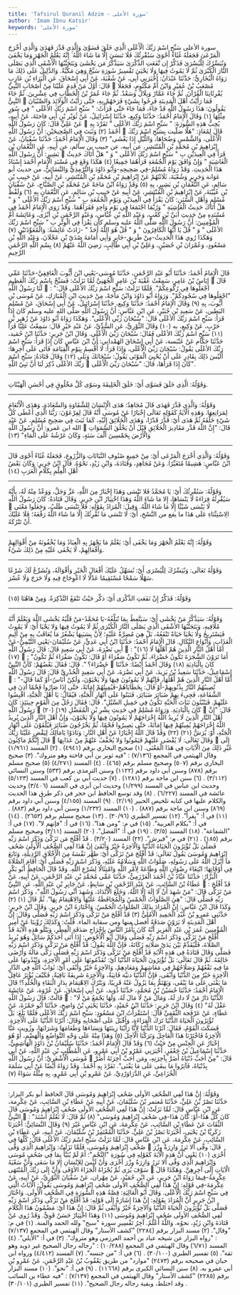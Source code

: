 ```yaml
---
title: 'Tafsirul Quranil Adzim - سورة الأعلى'
author: 'Imam Ibnu Katsir'
keywords: 'سورة الأعلى'
---
```


سورة الأعلى
سَبِّحِ اسْمَ رَبِّكَ الْأَعْلَى
الَّذِي خَلَقَ فَسَوَّىٰ
وَالَّذِي قَدَّرَ فَهَدَىٰ
وَالَّذِي أَخْرَجَ الْمَرْعَىٰ
فَجَعَلَهُ غُثَاءً أَحْوَىٰ
سَنُقْرِئُكَ فَلَا تَنسَىٰ
إِلَّا مَا شَاءَ اللَّهُ ۚ إِنَّهُ يَعْلَمُ الْجَهْرَ وَمَا يَخْفَىٰ
وَنُيَسِّرُكَ لِلْيُسْرَىٰ
فَذَكِّرْ إِن نَّفَعَتِ الذِّكْرَىٰ
سَيَذَّكَّرُ مَن يَخْشَىٰ
وَيَتَجَنَّبُهَا الْأَشْقَى
الَّذِي يَصْلَى النَّارَ الْكُبْرَىٰ
ثُمَّ لَا يَمُوتُ فِيهَا وَلَا يَحْيَىٰ
تَفْسِيرُ سُورَةِ سَبِّحْ
وَهِيَ مَكِّيَّةٌ.
وَالدَّلِيلُ عَلَى ذَلِكَ مَا رَوَاهُ الْبُخَارِيُّ: حَدَّثَنَا عَبْدَانُ: أَخْبَرَنِي أَبِي، عَنْ شُعْبَةَ، عَنْ أَبِي إِسْحَاقَ، عَنِ الْبَرَاءِ بْنِ عَازِبٍ قَالَ: أَوَّلُ مَنْ قَدِمَ عَلَيْنَا مِنْ أَصْحَابِ النَّبِيِّ

مُصْعَبُ بْنُ عُمَيْرٍ وَابْنُ أُمِّ مَكْتُومٍ، فَجَعَلَا يُقْرِئَانِنَا الْقُرْآنَ. ثُمَّ جَاءَ عَمَّارٌ وَبِلَالٌ وَسَعْدٌ. ثُمَّ جَاءَ عُمَرُ بْنُ الْخَطَّابِ فِي عِشْرِينَ. ثُمَّ جَاءَ النَّبِيُّ

فَمَا رَأَيْتُ أَهْلَ الْمَدِينَةِ فَرِحُوا بِشَيْءٍ فَرَحَهُمْ بِهِ، حَتَّى رَأَيْتُ الْوَلَائِدَ وَالصِّبْيَانَ يَقُولُونَ: هَذَا رَسُولُ اللَّهِ قَدْ جَاءَ، فَمَا جَاءَ حَتَّى قَرَأْتُ: " سَبِّحِ اسْمَ رَبِّكَ الأعْلَى " فِي سُوَرٍ مِثْلِهَا
(١)
وَقَالَ الْإِمَامُ أَحْمَدُ: حَدَّثَنَا وَكِيع، حَدَّثَنَا إِسْرَائِيلُ، عَنْ ثُوَيْر بْنِ أَبِي فاختَةَ، عَنْ أَبِيهِ، عَنْ عَلِيٍّ قَالَ: كَانَ رَسُولُ اللَّهِ

يُحِبُّ هَذِهِ السُّورَةَ: " سَبِّحِ اسْمَ رَبِّكَ الأعْلَى " تَفَرَّدَ بِهِ أَحْمَدُ
(٢)
وَثَبَتَ فِي الصَّحِيحَيْنِ: أَنَّ رَسُولَ اللَّهِ

قَالَ لِمُعَاذٍ: "هَلَّا صَلّيت بِسَبِّحِ اسْمَ رَبِّكَ الْأَعْلَى، وَالشَّمْسِ وَضُحَاهَا، وَاللَّيْلِ إِذَا يَغْشَى"
(٣)
وَقَالَ الْإِمَامُ أَحْمَدُ: حَدَّثَنَا سُفْيَانُ، عَنْ إِبْرَاهِيمَ بْنِ مُحَمَّدِ بْنِ الْمُنْتَشِرِ، عن أبيه، عن حبيب بن سالم، عن أَبِيهِ، عَنِ النُّعْمَانِ بْنِ بَشِيرٍ: أَنَّ رَسُولَ اللَّهِ

قَرَأَ فِي الْعِيدَيْنِ بِ " سَبِّحِ اسْمَ رَبِّكَ الأعْلَى " وَ " هَلْ أَتَاكَ حَدِيثُ الْغَاشِيَةِ " وَإِنْ وَافَقَ يَوْمَ الْجُمُعَةِ قَرَأَهُمَا جَمِيعًا
(٤)
هَكَذَا وَقَعَ فِي مُسْنَدِ الْإِمَامِ أَحْمَدَ إِسْنَادُ هَذَا الْحَدِيثِ. وَقَدْ رَوَاهُ مُسْلِمٌ-فِي صَحِيحِهِ-وَأَبُو دَاوُدَ وَالتِّرْمِذِيُّ وَالنَّسَائِيُّ، من حديث أبو عَوَانة وَجَرِيرٍ وَشُعْبَةَ، ثَلَاثَتُهُمْ عَنْ إِبْرَاهِيمَ بْنِ مُحَمَّدِ بْنِ الْمُنْتَشِرِ، عَنْ أَبِيهِ، عَنْ حَبِيبِ بْنِ سَالِمٍ، عَنِ النُّعْمَانِ بْنِ بَشِيرٍ، بِهِ
(٥)
وَقَدْ رَوَاهُ ابْنُ مَاجَهْ عَنْ مُحَمَّدِ بْنِ الصَّبَّاحِ، عَنْ سُفْيَانَ بْنِ عُيَيْنَةَ، عَنْ إِبْرَاهِيمَ بْنِ الْمُنْتَشِرِ، عَنْ أَبِيهِ عَنْ حَبِيبِ بْنِ سَالِمٍ، عَنِ النُّعْمَانِ بِهِ
(٦)
وَلَفْظُ مُسْلِمٍ وَأَهْلِ السُّنَنِ: كَانَ يَقْرَأُ فِي الْعِيدَيْنِ وَيَوْمِ الْجُمُعَةِ بِ " سَبِّحِ اسْمَ رَبِّكَ الأعْلَى " وَ " هَلْ أَتَاكَ حَدِيثُ الْغَاشِيَةِ " وَرُبَّمَا اجْتَمَعَا فِي يَوْمٍ وَاحِدٍ فَقَرَأَهُمَا.
وَقَدْ رَوَى الْإِمَامُ أَحْمَدُ فِي مُسْنَدِهِ مِنْ حَدِيثِ أُبَيِّ بْنِ كَعْبٍ، وَعَبْدِ اللَّهِ بْنِ عَبَّاسٍ، وَعَبْدِ الرَّحْمَنِ بْنِ أبْزَى، وَعَائِشَةَ أُمِّ الْمُؤْمِنِينَ: أَنَّ رَسُولَ اللَّهِ صَلَّى اللَّهُ عليه وسلم كان يَقْرَأُ فِي الْوِتْرِ بِ " سَبِّحِ اسْمَ رَبِّكَ الأعْلَى " وَ " قُلْ يَا أَيُّهَا الْكَافِرُونَ " وَ " قُلْ هُوَ اللَّهُ أَحَدٌ " -زَادَتْ عَائِشَةُ: وَالْمُعَوِّذَتَيْنِ
(٧)
وَهَكَذَا رُوي هَذَا الْحَدِيثُ-مِنْ طَرِيقِ-جَابِرٍ وَأَبِي أُمَامَةَ صُدَيّ بْنِ عَجْلَانَ، وَعَبْدِ اللَّهِ بْنِ مَسْعُودٍ، وَعُمْرَانَ بْنِ حُصَيْنٍ، وَعَلِيِّ بْنِ أَبِي طَالِبٍ، رَضِيَ اللَّهُ عَنْهُمْ
(٨)
بِسْمِ اللَّهِ الرَّحْمَنِ الرَّحِيمِ
* * *
قَالَ الْإِمَامُ أَحْمَدُ: حَدَّثَنَا أَبُو عَبْدِ الرَّحْمَنِ، حَدَّثَنَا مُوسَى-يَعْنِي ابْنَ أَيُّوبَ الْغَافِقِيَّ-حَدَّثَنَا عَمِّي إِيَاسُ بْنُ عَامِرٍ، سَمِعْتُ عُقْبَةَ بْنَ عَامِرٍ الْجُهَنِيَّ لَمَّا نَزَلَتْ:
فَسَبِّحْ بِاسْمِ رَبِّكَ الْعَظِيمِ

قَالَ لَنَا رَسُولُ اللَّهِ

: "اجْعَلُوهَا فِي رُكُوعِكُمْ". فَلَمَّا نَزَلَتْ:
سَبِّحِ اسْمَ رَبِّكَ الأعْلَى
قَالَ: "اجْعَلُوهَا فِي سُجُودِكُمْ".
وَرَوَاهُ أَبُو دَاوُدَ وَابْنُ مَاجَهْ، مِنْ حَدِيثِ ابْنِ الْمُبَارَكِ، عَنْ مُوسَى بْنِ أَيُّوبَ، بِهِ
(٩)
وَقَالَ الْإِمَامُ أَحْمَدُ: حَدَّثَنَا وَكِيع، حَدَّثَنَا إِسْرَائِيلُ، عَنْ أَبِي إِسْحَاقَ، عَنْ مُسْلِمٍ البَطين، عَنْ سَعِيدِ بْنِ جُبَيْرٍ، عَنِ ابْنِ عَبَّاسٍ: أَنَّ رَسُولَ اللَّهِ صَلَّى الله عليه وسلم كَانَ إِذَا قَرَأَ:
سَبِّحِ اسْمَ رَبِّكَ الأعْلَى
قَالَ: "سُبْحَانَ رَبِّي الْأَعْلَى".
وَهَكَذَا رَوَاهُ أَبُو دَاوُدَ عَنْ زُهَير بْنِ حَرْبٍ، عَنْ وَكِيعٍ، به
(١٠)
وَقَالَ الثَّوْرِيُّ، عَنِ السُّدِّيِّ، عَنْ عَبْدِ خَيْرٍ قَالَ: سَمِعْتُ عَلِيًّا قَرَأَ
(١١)
سَبِّحِ اسْمَ رَبِّكَ الأعْلَى
فَقَالَ: سُبْحَانَ رَبِّيَ الْأَعْلَى.
وَقَالَ ابْنُ جَرِيرٍ: حَدَّثَنَا ابْنُ حُمَيد، حَدَّثَنَا حَكَّام عَنْ عَنْبَسة، عَنْ أَبِي إِسْحَاقَ الهَمْداني: أَنَّ ابْنَ عَبَّاسٍ كَانَ إِذَا قَرَأَ:
سَبِّحِ اسْمَ رَبِّكَ الأعْلَى
يَقُولُ: سُبْحَانَ رَبِّيَ الْأَعْلَى، وَإِذَا قَرَأَ:
لَا أُقْسِمُ بِيَوْمِ الْقِيَامَةِ
فَأَتَى عَلَى آخِرِهَا:
أَلَيْسَ ذَلِكَ بِقَادِرٍ عَلَى أَنْ يُحْيِيَ الْمَوْتَى
يَقُولُ: سُبْحَانَكَ وَبَلَى
(١٢)
وَقَالَ قَتَادَةُ:
سَبِّحِ اسْمَ رَبِّكَ الأعْلَى
ذُكِرَ لَنَا أَنَّ نَبِيّ اللَّهِ

كَانَ إِذَا قَرَأَهَا، قَالَ: "سُبْحَانَ رَبِّيَ الْأَعْلَى".
* * *
وَقَوْلُهُ:
الَّذِي خَلَقَ فَسَوَّى
أَيْ: خَلَقَ الْخَلِيقَةَ وسَوّى كُلَّ مَخْلُوقٍ فِي أَحْسَنِ الْهَيْئَاتِ.
* * *
وَقَوْلُهُ:
وَالَّذِي قَدَّرَ فَهَدَى
قَالَ مُجَاهِدٌ: هَدَى الْإِنْسَانَ لِلشَّقَاوَةِ وَالسَّعَادَةِ، وَهَدَى الْأَنْعَامَ لِمَرَاتِعِهَا.
وَهَذِهِ الْآيَةُ كَقَوْلِهِ تَعَالَى إِخْبَارًا عَنْ مُوسَى أَنَّهُ قَالَ لِفِرْعَوْنَ:
رَبُّنَا الَّذِي أَعْطَى كُلَّ شَيْءٍ خَلْقَهُ ثُمَّ هَدَى
أَيْ: قَدَّرَ قَدْرًا، وَهَدَى الْخَلَائِقَ إِلَيْهِ، كَمَا ثَبَتَ فِي صَحِيحِ مُسْلِمٍ، عَنْ عَبْدِ الله ابن عَمرو: أَنَّ رَسُولَ اللَّهِ

قَالَ: "إِنَّ اللَّهَ قَدَّر مَقَادِيرَ الْخَلَائِقِ قَبْلَ أَنْ يَخْلُقَ السَّمَوَاتِ وَالْأَرْضَ بِخَمْسِينَ أَلْفَ سَنَةٍ، وَكَانَ عَرْشُهُ عَلَى الْمَاءِ"
(١٣)
* * *
وَقَوْلُهُ:
وَالَّذِي أَخْرَجَ الْمَرْعَى
أَيْ: مِنْ جَمِيعِ صُنُوفِ النَّبَاتَاتِ وَالزُّرُوعِ،
فَجَعَلَهُ غُثَاءً أَحْوَى
قَالَ ابْنُ عَبَّاسٍ: هَشِيمًا مُتَغَيِّرًا. وَعَنْ مُجَاهِدٍ، وَقَتَادَةَ، وَابْنِ زَيْدٍ، نَحْوُهُ.
قَالَ ابْنُ جَرِيرٍ: وَكَانَ بَعْضُ أَهْلِ الْعِلْمِ بِكَلَامِ الْعَرَبِ
(١٤)
* * *
وَقَوْلُهُ:
سَنُقْرِئُكَ
أَيْ: يَا مُحَمَّدُ
فَلا تَنْسَى
وَهَذَا إِخْبَارٌ مِنَ اللَّهِ، عَزَّ وَجَلَّ، وَوَعْدٌ مِنْهُ لَهُ، بِأَنَّهُ سَيُقْرِئُهُ قِرَاءَةً لَا يَنْسَاهَا،
إِلا مَا شَاءَ اللَّهُ
وَهَذَا اخْتِيَارُ ابْنِ جَرِيرٍ.
وَقَالَ قَتَادَةُ: كَانَ رَسُولُ اللَّهِ

لَا يَنْسَى شَيْئًا إِلَّا مَا شَاءَ اللَّهُ.
وَقِيلَ: الْمُرَادُ بِقَوْلِهِ:
فَلا تَنْسَى
طَلَبٌ، وَجَعَلُوا مَعْنَى الِاسْتِثْنَاءِ عَلَى هَذَا ما يقع من النَّسْخِ، أَيْ: لَا تَنْسَى مَا نُقْرِئُكَ إِلَّا مَا شَاءَ اللَّهُ رَفْعَهُ؛ فَلَا عَلَيْكَ أَنْ تَتْرُكَهُ.
* * *
وَقَوْلُهُ:
إِنَّهُ يَعْلَمُ الْجَهْرَ وَمَا يَخْفَى
أَيْ: يَعْلَمُ مَا يَجْهَرُ بِهِ الْعِبَادُ وَمَا يُخْفُونَهُ مِنْ أَقْوَالِهِمْ وَأَفْعَالِهِمْ، لَا يَخْفَى عَلَيْهِ مِنْ ذَلِكَ شَيْءٌ.
* * *
وَقَوْلُهُ تَعَالَى:
وَنُيَسِّرُكَ لِلْيُسْرَى
أَيْ: نُسَهِّلُ عَلَيْكَ أَفْعَالَ الْخَيْرِ وَأَقْوَالَهُ، وَنُشَرِّعُ لَكَ شَرْعًا سَهْلًا سَمْحًا مُسْتَقِيمًا عَدْلًا لَا اعْوِجَاجَ فِيهِ وَلَا حَرَجَ وَلَا عُسْرَ.
* * *
وَقَوْلُهُ:
فَذَكِّرْ إِنْ نَفَعَتِ الذِّكْرَى
أَيْ: ذكِّر حَيْثُ تَنْفَعُ التَّذْكِرَةُ. وَمِنْ هَاهُنَا
(١٥)
* * *
وَقَوْلُهُ:
سَيَذَّكَّرُ مَنْ يَخْشَى
أَيْ: سَيَتَّعِظُ بِمَا تُبَلِّغُهُ-يَا مُحَمَّدُ-مَنْ قَلْبُهُ يَخْشَى اللَّهَ وَيَعْلَمُ أَنَّهُ مُلَاقِيهِ،
وَيَتَجَنَّبُهَا الأشْقَى الَّذِي يَصْلَى النَّارَ الْكُبْرَى ثُمَّ لَا يَمُوتُ فِيهَا وَلا يَحْيَا
أَيْ: لَا يَمُوتُ فَيَسْتَرِيحُ وَلَا يَحْيَا حَيَاةً تَنْفَعُهُ، بَلْ هِيَ مُضِرَّةٌ عَلَيْهِ؛ لِأَنَّ بِسَبَبِهَا يَشْعُرُ مَا يُعَاقَبُ بِهِ مِنْ أَلِيمِ الْعَذَابِ، وَأَنْوَاعِ النَّكَالِ.
قَالَ الْإِمَامُ أَحْمَدُ: حَدَّثَنَا ابْنُ أَبِي عَدِيٍّ، عَنْ سُلَيْمَانَ-يَعْنِي التَّيْمِيُّ-عَنْ أَبِي نَضْرَةَ، عَنْ أَبِي سَعِيدٍ قَالَ: قَالَ رَسُولُ اللَّهِ

: "أَمَّا أَهْلُ النَّارِ الَّذِينَ هُمْ أَهْلُهَا لَا
(١٦)
(١٧)

: "أَمَا تَرَوْنَ الشَّجَرَةَ تَكُونُ خَضْرَاءَ، ثُمَّ تَكُونُ صَفْرَاءَ أَوْ قَالَ: تَكُونُ صَفْرَاءَ ثُمَّ تَكُونُ خَضْرَاءَ؟ ". قَالَ: فَقَالَ بَعْضُهُمْ: كَأَنَّ النَّبِيَّ

كَانَ بِالْبَادِيَةِ
(١٨)
وَقَالَ أَحْمَدُ أَيْضًا: حَدَّثَنَا إِسْمَاعِيلُ، حَدَّثَنَا سَعِيدُ بْنُ يَزِيدَ، عَنْ أَبِي نَضْرَةَ، عَنْ أَبِي سَعِيدٍ الْخُدْرِيِّ قَالَ: قَالَ رَسُولُ اللَّهِ

: "أَمَّا أَهْلُ النَّارِ الَّذِينَ هُمْ أَهْلُهَا، فَإِنَّهُمْ لَا يَمُوتُونَ فِيهَا وَلَا يَحْيَوْنَ، وَلَكِنْ أُنَاسٌ-أَوْ كَمَا قَالَ-تُصِيبُهُمُ النَّارُ بِذُنُوبِهِمْ-أَوْ قَالَ: بِخَطَايَاهُمْ-فَيُمِيتُهُمْ إِمَاتَةً، حَتَّى إِذَا صَارُوا فَحْمًا أُذِنَ فِي الشَّفَاعَةِ، فَجِيءَ بِهِمْ ضَبَائِرَ ضَبَائِرَ، فَنَبَتُوا عَلَى أَنْهَارِ الْجَنَّةِ، فَيُقَالُ: يَا أَهْلَ الْجَنَّةِ، اقْبِضُوا عَلَيْهِمْ. فَيَنْبُتُونَ نَبَاتَ الْحَبَّةِ تَكُونُ فِي حَمِيلِ السَّيْلِ". قَالَ: فَقَالَ رَجُلٌ مِنَ الْقَوْمِ حِينَئِذٍ: كَانَ رَسُولُ اللَّهِ

كَانَ بِالْبَادِيَةِ.
وَرَوَاهُ مُسْلِمٌ فِي حَدِيثِ بِشْرِ بْنِ الْمُفَضَّلِ
(١٩)
(٢٠)

قَالَ: "إِنَّ أَهْلَ النَّارِ الَّذِينَ لَا يُرِيدُ اللَّهُ إِخْرَاجَهُمْ لَا يَمُوتُونَ فِيهَا وَلَا يَحْيَوْنَ، وَإِنَّ أَهْلَ النَّارِ الَّذِينَ يُرِيدُ اللَّهُ إِخْرَاجَهُمْ يُمِيتُهُمْ فِيهَا إِمَاتَةً، حَتَّى يَصِيرُوا فَحْمًا، ثُمَّ يَخْرُجُونَ ضَبَائِرَ فَيُلْقَوْنَ عَلَى أَنْهَارِ الْجَنَّةِ، أَوْ: يُرَشُّ
(٢١)
(٢٢)
وَقَدْ قَالَ اللَّهُ إِخْبَارًا عَنْ أَهْلِ النَّارِ:
وَنَادَوْا يَامَالِكُ لِيَقْضِ عَلَيْنَا رَبُّكَ قَالَ إِنَّكُمْ مَاكِثُونَ

وَقَالَ تَعَالَى:
لَا يُقْضَى عَلَيْهِمْ فَيَمُوتُوا وَلا يُخَفَّفُ عَنْهُمْ مِنْ عَذَابِهَا

إِلَى غَيْرِ ذَلِكَ مِنَ الْآيَاتِ فِي هَذَا الْمَعْنَى.
(١)
صحيح البخاري برقم (٤٩٤١) .
(٢)
المسند (١/٩٦١) وقال الهيثمي في المجمع (٧/١٣٦) : "فيه ثوير بن أبي فاختة وهو متروك".
(٣)
صحيح البخاري برقم (٥٠٧) وصحيح مسلم برقم (٤٦٥) .
(٤)
المسند (٤/٢٧١)
(٥)
صحيح مسلم برقم (٨٧٨) وسنن أبي داود برقم (١١٢٢) وسنن الترمذي برقم (٥٣٣) وسنن النسائي (٣/١١٢) .
(٦)
سنن ابن ماجة برقم (١٢٨١) .
(٧)
حديث أبي بن كعب في المسند (٥/١٢٣) وحديث ابن عباس في المسند (١/٢٩٩) وحديث ابن أبزى في المسند (٣/٤٠٦) وحديث عائشة في المسند (٦/٢٢٧) .
(٨)
وقد توسع الحافظ ابن حجر في ذكر طرق هذا الحديث والكلام عليها في كتابه تلخيص الحبير (٢/١٩) .
(٩)
المسند (٤/١٥٥) وسنن أبي داود برقم (٨٦٩) وسنن ابن ماجة برقم (٨٨٧) .
(١٠)
المسند (١/٢٣٢) وسنن أبي داود برقم (٨٨٣) .
(١١)
في أ: "يقرأ".
(١٢)
تفسير الطبري (٣٠/٩٦) .
(١٣)
صحيح مسلم برقم (٢٦٥٣) .
(١٤)
في أ: "بكلام العربية".
(١٥)
في م: "ومن هذا".
(١٦)
في أ: "فإنهم لا".
(١٧)
في أ: "الشفاعة".
(١٨)
المسند (٣/٥) .
(١٩)
في أ: "الفضل".
(٢٠)
المسند (٣/١١) وصحيح مسلم برقم (١٨٥) .
(٢١)
في م: "فيرش".
(٢٢)
المسند (٣/٢٠) .
قَدْ أَفْلَحَ مَن تَزَكَّىٰ
وَذَكَرَ اسْمَ رَبِّهِ فَصَلَّىٰ
بَلْ تُؤْثِرُونَ الْحَيَاةَ الدُّنْيَا
وَالْآخِرَةُ خَيْرٌ وَأَبْقَىٰ
إِنَّ هَٰذَا لَفِي الصُّحُفِ الْأُولَىٰ
صُحُفِ إِبْرَاهِيمَ وَمُوسَىٰ
يَقُولُ تَعَالَى:
قَدْ أَفْلَحَ مَنْ تَزَكَّى
أَيْ: طهَّر نَفْسَهُ مِنَ الْأَخْلَاقِ الرَّذِيلَةِ، وَتَابَعَ مَا أَنْزَلَ اللَّهُ عَلَى رَسُولِهِ، صَلَوَاتُ اللَّهِ وَسَلَامُهُ عَلَيْهِ،
وَذَكَرَ اسْمَ رَبِّهِ فَصَلَّى
أَيْ: أَقَامَ الصَّلَاةَ فِي أَوْقَاتِهَا؛ ابْتِغَاءَ رِضْوَانِ اللَّهِ وَطَاعَةً لِأَمْرِ اللَّهِ وَامْتِثَالًا لِشَرْعِ اللَّهِ. وَقَدْ قَالَ الْحَافِظُ أَبُو بَكْرٍ الْبَزَّارُ:
حَدَّثَنَا عَبَّادُ بْنُ أَحْمَدَ الْعَرْزَمِيُّ، حَدَّثَنَا عَمِّي مُحَمَّدِ بْنِ عَبْدِ الرَّحْمَنِ، عَنْ أَبِيهِ، عَنْ عَطَاءُ بْنُ السَّائِبِ، عَنْ عَبْدِ الرَّحْمَنِ بْنِ سَابِطٍ، عَنْ جَابِرِ بْنِ عَبْدِ اللَّهِ، عَنِ النَّبِيِّ

:
قَدْ أَفْلَحَ مَنْ تَزَكَّى
قَالَ: "مَنْ شَهِدَ أَنْ لَا إِلَهَ إِلَّا اللَّهُ، وَخَلَعَ الْأَنْدَادَ، وَشَهِدَ أَنِّي رَسُولُ اللَّهِ"،
وَذَكَرَ اسْمَ رَبِّهِ فَصَلَّى
قَالَ: "هِيَ الصَّلَوَاتُ الْخَمْسُ وَالْمُحَافَظَةُ عَلَيْهَا وَالِاهْتِمَامُ بِهَا".
ثُمَّ قَالَ
(١)
(٢)
وَكَذَا قَالَ ابْنُ عَبَّاسٍ: إِنَّ الْمُرَادَ بِذَلِكَ الصَّلَوَاتُ الْخَمْسُ. وَاخْتَارَهُ ابْنُ جَرِيرٍ.
وَقَالَ ابْنُ جَرِيرٍ: حَدَّثَنِي عَمرو بْنُ عَبْدِ الْحَمِيدِ الْآمُلِيُّ
(٣)
قَدْ أَفْلَحَ مَنْ تَزَكَّى وَذَكَرَ اسْمَ رَبِّهِ فَصَلَّى
وَقَالَ: إِنَّ أَهْلَ الْمَدِينَةِ لَا يَرَوْنَ صَدَقَةً أفضل منها ومن سقاية الماء.
قُلْتُ: وَكَذَلِكَ رُوِّينَا عَنْ أَمِيرِ الْمُؤْمِنِينَ عُمَرَ بْنِ عَبْدِ الْعَزِيزِ أَنَّهُ كَانَ يَأْمُرُ النَّاسَ بِإِخْرَاجِ صَدَقَةِ الْفِطْرِ، وَيَتْلُو هَذِهِ الْآيَةَ
قَدْ أَفْلَحَ مَنْ تَزَكَّى وَذَكَرَ اسْمَ رَبِّهِ فَصَلَّى
وَقَالَ أَبُو الْأَحْوَصِ: إِذَا أَتَى أَحَدَكُمْ سَائِلٌ وَهُوَ يُرِيدُ الصَّلَاةَ، فَلْيُقَدِّمْ بَيْنَ يَدَيْ صَلَاتِهِ زَكَاتَهُ، فَإِنَّ اللَّهَ يَقُولُ:
قَدْ أَفْلَحَ مَنْ تَزَكَّى وَذَكَرَ اسْمَ رَبِّهِ فَصَلَّى
وَقَالَ قَتَادَةُ فِي هَذِهِ الْآيَةِ
قَدْ أَفْلَحَ مَنْ تَزَكَّى وَذَكَرَ اسْمَ رَبِّهِ فَصَلَّى
زَكَّى مَالَهُ وَأَرْضَى خَالِقَهُ.
ثُمَّ قَالَ تَعَالَى:
بَلْ تُؤْثِرُونَ الْحَيَاةَ الدُّنْيَا
أَيْ: تُقَدِّمُونَهَا عَلَى أَمْرِ الْآخِرَةِ، وَتُبْدُونَهَا عَلَى مَا فِيهِ نَفْعُهُمْ وَصَلَاحُهُمْ فِي مَعَاشِهِمْ وَمَعَادِهِمْ،
وَالآخِرَةُ خَيْرٌ وَأَبْقَى
أَيْ: ثَوَابُ اللَّهِ فِي الدَّارِ الْآخِرَةِ خَيْرٌ مِنَ الدُّنْيَا وَأَبْقَى، فَإِنَّ الدُّنْيَا دنيَّة فَانِيَةٌ، وَالْآخِرَةَ شَرِيفَةٌ بَاقِيَةٌ، فَكَيْفَ يُؤْثِرُ عَاقِلٌ مَا يَفْنَى عَلَى مَا يَبْقَى، وَيَهْتَمُّ بِمَا يَزُولُ عَنْهُ قَرِيبًا، وَيَتْرُكُ الِاهْتِمَامَ بِدَارِ الْبَقَاءِ وَالْخُلْدِ؟!
قَالَ الْإِمَامُ أَحْمَدُ: حَدَّثَنَا حُسَيْنُ بْنُ مُحَمَّدٍ، حَدَّثَنَا ذُوَيد، عَنْ أَبِي إِسْحَاقَ، عَنْ عُرْوَة، عَنْ عَائِشَةَ قَالَتْ: قَالَ رَسُولُ اللَّهِ

: "الدُّنْيَا دَارُ مَنْ لَا دارَ لَهُ، وَمَالُ مَنْ لَا مَالَ لَهُ، وَلَهَا يَجْمَعُ مَنْ لَا عَقْلَ لَهُ"
(٤)
وَقَالَ ابْنُ جَرِيرٍ: حَدَّثَنَا ابْنُ حُمَيْدٍ، حَدَّثَنَا يَحْيَى بْنُ وَاضِحٍ، حَدَّثَنَا أَبُو حَمْزَةَ، عَنْ عَطَاءٍ، عَنْ عَرْفَجة الثَّقَفِيِّ قَالَ: اسْتَقْرَأْتُ ابْنَ مَسْعُودٍ:
سَبِّحِ اسْمَ رَبِّكَ الأعْلَى
فَلَمَّا بَلَغَ:
بَلْ تُؤْثِرُونَ الْحَيَاةَ الدُّنْيَا
تَرَكَ الْقِرَاءَةِ، وَأَقْبَلَ عَلَى أَصْحَابِهِ وَقَالَ: آثَرْنَا الدُّنْيَا عَلَى الْآخِرَةِ. فَسَكَتَ الْقَوْمُ، فَقَالَ: آثَرْنَا الدُّنْيَا لِأَنَّا رَأَيْنَا زِينَتَهَا وَنِسَاءَهَا وَطَعَامَهَا وَشَرَابَهَا، وزُويت عَنَّا الْآخِرَةُ فَاخْتَرْنَا هَذَا الْعَاجِلَ وَتَرَكْنَا الْآجِلَ
(٥)
وَهَذَا مِنْهُ عَلَى وَجْهِ التَّوَاضُعِ وَالْهَضْمِ، أَوْ هُوَ إِخْبَارٌ عَنِ الْجِنْسِ مِنْ حَيْثُ
(٦)
وَقَدْ قَالَ الْإِمَامُ أَحْمَدُ: حَدَّثَنَا سُلَيْمَانُ بْنُ دَاوُدَ الْهَاشِمِيُّ، حَدَّثَنَا إِسْمَاعِيلُ بْنُ جَعْفَرٍ، أَخْبَرَنِي عَمْرُو بْنُ أَبِي عَمْرٍو، عَنِ الْمُطَّلِبِ بْنِ عَبْدِ اللَّهِ، عَنْ أَبِي مُوسَى الْأَشْعَرِيِّ: أَنَّ رَسُولَ اللَّهِ

قَالَ: "مِنْ أَحَبِّ دُنْيَاهُ أَضَرَّ بِآخِرَتِهِ، ومَن أَحَبَّ آخِرَتَهُ أَضَرَّ بِدُنْيَاهُ، فَآثِرُوا مَا يبقَى عَلَى مَا يَفْنَى". تَفَرَّدَ بِهِ أَحْمَدُ.
وَقَدْ رَوَاهُ أَيْضًا عَنْ أَبِي سَلَمَةَ الْخُزَاعِيِّ، عَنِ الدَّرَاوَرْدِيِّ، عَنْ عَمْرِو بْنِ أَبِي عَمْرٍو، بِهِ مِثْلَهُ سَوَاءً
(٧)
* * *
وَقَوْلُهُ:
إِنَّ هَذَا لَفِي الصُّحُفِ الأولَى صُحُفِ إِبْرَاهِيمَ وَمُوسَى
قَالَ الحافظ أبو بكر البزار: حَدَّثَنَا نَصْرُ بْنُ عَلِيٍّ، حَدَّثَنَا مُعتمر بْنُ سُلَيْمَانَ، عَنْ أَبِيهِ عَنْ عَطَاءِ بْنِ السَّائِبِ، عَنْ عِكْرِمة، عَنِ ابْنِ عَبَّاسٍ قَالَ: لَمَّا نَزَلَتْ:
إِنَّ هَذَا لَفِي الصُّحُفِ الأولَى صُحُفِ إِبْرَاهِيمَ وَمُوسَى
قَالَ النَّبِيُّ

: "كَانَ كُلُّ هَذَا-أَوْ: كَانَ هَذَا-فِي صُحُفِ إِبْرَاهِيمَ وَمُوسَى"
(٨)
ثُمَّ قَالَ: لَا نَعْلَمُ أَسْنَدَ الثِّقَاتَ عَنْ عَطَاءِ بْنِ السَّائِبِ، عَنْ عِكْرِمَةَ، عَنِ ابْنِ عَبَّاسٍ غَيْرَ
(٩)
وَقَالَ النَّسَائِيُّ: أَخْبَرَنَا زَكَرِيَّا بْنُ يَحْيَى، أَخْبَرَنَا نَصْرُ بْنُ عَلِيٍّ، حَدَّثَنَا الْمُعْتَمِرُ بْنُ سُلَيْمَانَ، عَنْ أَبِيهِ، عَنِ عَطَاءِ بْنِ السَّائِبِ، عَنْ عِكْرِمَةَ، عَنِ ابْنِ عَبَّاسٍ قَالَ: لَمَّا نَزَلَتْ
سَبِّحِ اسْمَ رَبِّكَ الأعْلَى
قَالَ: كُلُّهَا فِي صُحُفِ إِبْرَاهِيمَ وَمُوسَى، فَلَمَّا نَزَلَتْ:
وَإِبْرَاهِيمَ الَّذِي وَفَّى

قَالَ: وفَّى
أَلا تَزِرُ وَازِرَةٌ وِزْرَ أُخْرَى
(١٠)
يَعْنِي أَنَّ هَذِهِ الْآيَةَ كَقَوْلِهِ فِي سُورَةِ "النَّجْمِ":
أَمْ لَمْ يُنَبَّأْ بِمَا فِي صُحُفِ مُوسَى وَإِبْرَاهِيمَ الَّذِي وَفَّى أَلا تَزِرُ وَازِرَةٌ وِزْرَ أُخْرَى وَأَنْ لَيْسَ لِلإنْسَانِ إِلا مَا سَعَى وَأَنَّ سَعْيَهُ سَوْفَ يُرَى ثُمَّ يُجْزَاهُ الْجَزَاءَ الأوْفَى وَأَنَّ إِلَى رَبِّكَ الْمُنْتَهَى

الْآيَاتِ إِلَى آخِرِهِنَّ. وَهَكَذَا قَالَ عِكْرِمَةُ-فِيمَا رَوَاهُ ابْنُ جَرِيرٍ، عَنِ ابْنِ حُمَيْدٍ، عَنْ مِهْران، عَنْ سُفْيَانَ الثَّوْرِيِّ، عَنْ أَبِيهِ، عَنْ عِكْرِمَةَ-فِي قَوْلِهِ:
إِنَّ هَذَا لَفِي الصُّحُفِ الأولَى صُحُفِ إِبْرَاهِيمَ وَمُوسَى
يَقُولُ: الْآيَاتُ الَّتِي فِي سَبِّحِ اسْمَ رَبِّكَ الْأَعْلَى.
وَقَالَ أَبُو الْعَالِيَةِ: قِصَّةُ هَذِهِ السُّورَةِ فِي الصُّحُفِ الْأُولَى.
وَاخْتَارَ ابْنُ جَرِيرٍ أَنَّ الْمُرَادَ بِقَوْلِهِ:
إِنَّ هَذَا
إِشَارَةٌ إِلَى قَوْلِهِ:
قَدْ أَفْلَحَ مَنْ تَزَكَّى وَذَكَرَ اسْمَ رَبِّهِ فَصَلَّى بَلْ تُؤْثِرُونَ الْحَيَاةَ الدُّنْيَا وَالآخِرَةُ خَيْرٌ وَأَبْقَى
ثُمَّ قَالَ:
إِنَّ هَذَا
أَيْ: مَضْمُونُ هَذَا الْكَلَامِ
لَفِي الصُّحُفِ الأولَى صُحُفِ إِبْرَاهِيمَ وَمُوسَى
(١١)
وَهَذَا اخْتِيَارٌ حَسَنٌ قَوِيٌّ. وَقَدْ رُوي عَنْ قَتَادَةَ وَابْنِ زَيْدٍ، نحوُه. وَاللَّهُ أَعْلَمُ.
آخِرُ تَفْسِيرِ سورة "سبح" ولله الحمد والمنة.
(١)
في م: "وقال".
(٢)
مسند البزار برقم (٢٢٨٤) "كشف الأستار" وقال الهيثمي في المجمع (٧/١٣٧) : "رواه البزار عن شيخه عباد بن أحمد العرزمي وهو متروك".
(٣)
في أ: "الأيلي".
(٤)
المسند (٦/٧١) وقال الهيثمي في المجمع (١٠/٢٨٨) : "رجاله رجال الصحيح غير ذويد وهو ثقة".
(٥)
تفسير الطبري (٣٠/١٠٠) .
(٦)
في أ: "من جنسه".
(٧)
المسند (٤/٤١٢) ورواه ابن حبان في صحيحه برقم (٢٤٧٣) "موارد" من طريق يَعْقُوبُ بْنُ عَبْدِ الرَّحْمَنِ، عَنْ عَمْرِو بْنِ أبي عمرو به.
(٨)
سنن النسائي الكبرى برقم (١١٦٦٨) .
(٩)
في أ: "نحو".
(١٠)
مسند البزار برقم (٢٢٨٥) "كشف الأستار" وقال الهيثمي في المجمع (٧/١٣٧) : "فيه عطاء بن السائب وقد اختلط، وبقية رجاله رجال الصحيح".
(١١)
تفسير الطبري (٣٠/١٠١) .